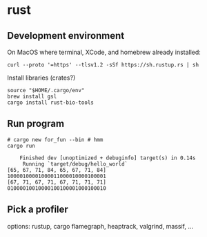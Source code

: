 # rust

## Development environment

On MacOS where terminal, XCode, and homebrew already installed:

```
curl --proto '=https' --tlsv1.2 -sSf https://sh.rustup.rs | sh
```

Install libraries (crates?)

```
source "$HOME/.cargo/env"
brew install gsl
cargo install rust-bio-tools 
```

## Run program

```
# cargo new for_fun --bin # hmm
cargo run

    Finished dev [unoptimized + debuginfo] target(s) in 0.14s
     Running `target/debug/hello_world`
[65, 67, 71, 84, 65, 67, 71, 84]
10000100001000011000010000100001
[67, 71, 67, 71, 67, 71, 71, 71]
01000010010000100100001000100010
```

## Pick a profiler

options: rustup, cargo flamegraph, heaptrack, valgrind, massif, ...